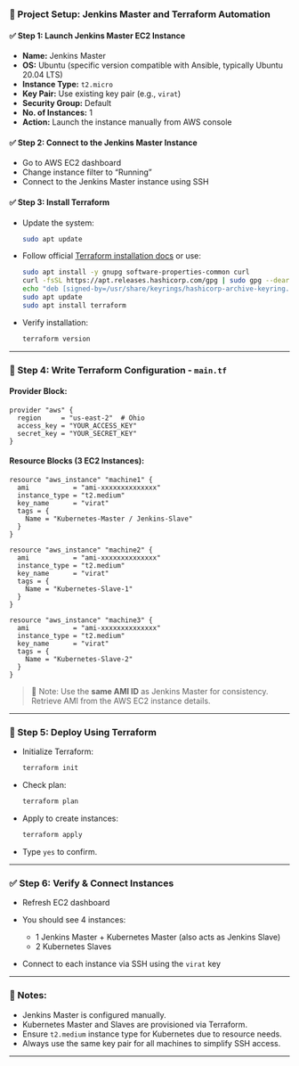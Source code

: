 ### 🔧 Project Setup: Jenkins Master and Terraform Automation

#### ✅ Step 1: Launch Jenkins Master EC2 Instance

* **Name:** Jenkins Master
* **OS:** Ubuntu (specific version compatible with Ansible, typically Ubuntu 20.04 LTS)
* **Instance Type:** `t2.micro`
* **Key Pair:** Use existing key pair (e.g., `virat`)
* **Security Group:** Default
* **No. of Instances:** 1
* **Action:** Launch the instance manually from AWS console

#### ✅ Step 2: Connect to the Jenkins Master Instance

* Go to AWS EC2 dashboard
* Change instance filter to “Running”
* Connect to the Jenkins Master instance using SSH

#### ✅ Step 3: Install Terraform

* Update the system:

  ```bash
  sudo apt update
  ```
* Follow official [Terraform installation docs](https://developer.hashicorp.com/terraform/downloads) or use:

  ```bash
  sudo apt install -y gnupg software-properties-common curl
  curl -fsSL https://apt.releases.hashicorp.com/gpg | sudo gpg --dearmor -o /usr/share/keyrings/hashicorp-archive-keyring.gpg
  echo "deb [signed-by=/usr/share/keyrings/hashicorp-archive-keyring.gpg] https://apt.releases.hashicorp.com $(lsb_release -cs) main" | sudo tee /etc/apt/sources.list.d/hashicorp.list
  sudo apt update
  sudo apt install terraform
  ```
* Verify installation:

  ```bash
  terraform version
  ```

---

### 📜 Step 4: Write Terraform Configuration - `main.tf`

#### Provider Block:

```hcl
provider "aws" {
  region     = "us-east-2"  # Ohio
  access_key = "YOUR_ACCESS_KEY"
  secret_key = "YOUR_SECRET_KEY"
}
```

#### Resource Blocks (3 EC2 Instances):

```hcl
resource "aws_instance" "machine1" {
  ami           = "ami-xxxxxxxxxxxxxx"
  instance_type = "t2.medium"
  key_name      = "virat"
  tags = {
    Name = "Kubernetes-Master / Jenkins-Slave"
  }
}

resource "aws_instance" "machine2" {
  ami           = "ami-xxxxxxxxxxxxxx"
  instance_type = "t2.medium"
  key_name      = "virat"
  tags = {
    Name = "Kubernetes-Slave-1"
  }
}

resource "aws_instance" "machine3" {
  ami           = "ami-xxxxxxxxxxxxxx"
  instance_type = "t2.medium"
  key_name      = "virat"
  tags = {
    Name = "Kubernetes-Slave-2"
  }
}
```

> 📌 Note: Use the **same AMI ID** as Jenkins Master for consistency. Retrieve AMI from the AWS EC2 instance details.

---

### 🚀 Step 5: Deploy Using Terraform

* Initialize Terraform:

  ```bash
  terraform init
  ```
* Check plan:

  ```bash
  terraform plan
  ```
* Apply to create instances:

  ```bash
  terraform apply
  ```
* Type `yes` to confirm.

---

### ✅ Step 6: Verify & Connect Instances

* Refresh EC2 dashboard
* You should see 4 instances:

  * 1 Jenkins Master + Kubernetes Master (also acts as Jenkins Slave)
  * 2 Kubernetes Slaves
* Connect to each instance via SSH using the `virat` key

---

### 📝 Notes:

* Jenkins Master is configured manually.
* Kubernetes Master and Slaves are provisioned via Terraform.
* Ensure `t2.medium` instance type for Kubernetes due to resource needs.
* Always use the same key pair for all machines to simplify SSH access.

---
